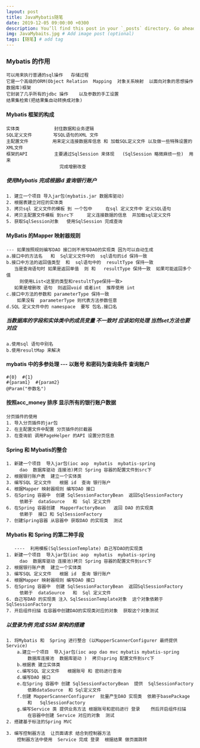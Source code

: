 ```yaml
---
layout: post
title: JavaMybatis随笔
date: 2019-12-05 09:00:00 +0300
description: You’ll find this post in your `_posts` directory. Go ahead and edit it and re-build the site to see your changes. # Add post description (optional)
img: JavaMybaits.jpg # Add image post (optional)
tags: [随笔] # add tag
---
```


### Mybatis 的作用 

```
可以用来执行普通的sql操作   存储过程    
它是一个高级的ORM(Object Relation  Mapping  对象关系映射  以面向对象的思想操作数据库)框架
它封装了几乎所有的jdbc 操作    以及参数的手工设置  
结果集检索(把结果集自动转换成对象)  
```
#### Mybatis 框架的构成 

```
实体类             封住数据和业务逻辑 
SQL定义文件        写SQL语句的XML 文件 
主配置文件         用来定义连接数据库信息 和 加载SQL定义文件 以及做一些特殊设置的 XML文件 
框架的API          主要通过SqlSession 来体现   (SqlSession 略微麻烦一些)  用来
                    完成增删改查 
```

##### 使用Mybatis 完成根据id 查询银行账户

``` 
1. 建立一个项目 导入jar包(mybatis.jar 数据库驱动)
2. 根据表建立对应的实体类 
3. 拷贝sql 定义文件的模板 到 一个包中     在sql 定义文件中 定义SQL语句
4. 拷贝主配置文件模板 到src下     定义连接数据的信息  并加载sql定义文件 
5. 获取SqlSession对象   使用SqlSession 完成查询
```

#### MyBatis 的Mapper 映射器规则

```   
--- 如果按照规则编写DAO 接口则不用写DAO的实现类 因为可以自动生成
a.接口中的方法名   和  Sql定义文件中的  sql语句的id 保持一致 
b.接口中方法的返回值类型  和  sql语句中的  resultType 保持一致 
   当是查询语句时 如果是返回单值  则 和   resultType 保持一致  如果可能返回多个值 
     则使用List<这里的类型和restultType保持一致>
   如果是增删改 语句  则返回void 或者int  推荐使用 int
c.接口中方法的参数和 parameterType 保持一致 
    如果没有  parameterType 则代表方法参数任意 
d.SQL 定义文件中的 namespace  要写 包名.接口名   
``` 

##### 当数据库的字段和实体类中的成员变量 不一致时 应该如何处理       当然set方法也要对应

```
a.使用sql 语句中别名 
b.使用resultMap 来解决 
```

#### mybatis 中的多参处理   --- 以账号 和密码为查询条件 查询账户 

```
#{0}  #{1}
#{param1}  #{param2}
@Param("参数名")   
```  

#### 按照acc_money 排序 显示所有的银行账户数据 
 
``` 
分页插件的使用  
1. 导入分页插件的jar包
2. 在主配置文件中配置 分页插件的拦截器 
3. 在查询前 调用PageHelper 的API 设置分页信息   
```

#### Spring  和  Mybatis的整合

``` 
1. 新建一个项目  导入jar包(ioc aop  mybatis  mybatis-spring 
     dao  数据库驱动 连接池)拷贝 Spring 容器的配置文件到src下
2. 根据银行账户表  建立一个实体类 
3. 编写SQL 定义文件   根据 id  查询 银行账户  
4. 根据Mapper 映射器规则 编写DAO 接口 
5. 在Spring 容器中  创建 SqlSessionFactoryBean  返回SqlSessionFactory
     依赖于  dataSource   和  Sql 定义文件 
6. 在Spring 容器创建  MapperFactoryBean   返回 DAO 的实现类
     依赖于  接口 和 SqlSessionFactory 
7. 创建Spring容器 从容器中 获取DAO 的实现类  测试 
```       

#### Mybatis  和  Spring 的第二种手段

``` 
   ----  利用模板(SqlSessionTemplate) 自己写DAO的实现类 
1. 新建一个项目  导入jar包(ioc aop  mybatis  mybatis-spring 
     dao  数据库驱动 连接池)拷贝 Spring 容器的配置文件到src下
2. 根据银行账户表  建立一个实体类 
3. 编写SQL 定义文件   根据 id  查询 银行账户  
4. 根据Mapper 映射器规则 编写DAO 接口 
5. 在Spring 容器中  创建 SqlSessionFactoryBean  返回SqlSessionFactory
     依赖于  dataSource   和  Sql 定义文件 
6. 自己写DAO 的实现类 注入 SqlSessionTemplate对象  这个对象依赖于  SqlSessionFactory
7. 开启组件扫描 在容器中创建DAO的实现类对应的对象  获取这个对象测试
```

##### 以登录为例   完成 SSM 架构的搭建

``` 
1. 将Mybatis 和  Spring 进行整合 (以MapperScannerConfigurer 最终提供Service)
    a.建立一个项目  导入jar包(ioc aop dao mvc mybatis mybatis-spring
        数据库连接池  数据库驱动 )  拷贝spring 配置文件到src下  
    b.根据表 建立实体类 
    c.编写SQL 定义文件   根据账号 和 密码进行查询 
    d.编写DAO 接口 
    e.在Spring 容器中 创建 SqlSessionFactoryBean  提供  SqlSessionFactory
        依赖dataSource  和 Sql定义文件 
    f.创建 MapperScannerConfigurer  批量产生DAO 实现类  依赖于basePackage
        和   SqlSessionFactory
    g.编写Service 类 提供业务方法 根据账号和密码进行 登录    然后开启组件扫描
        在容器中创建 Service 对应的对象  测试 
2. 搭建基于标注的Spring MVC
  
3. 编写控制器方法  让页面请求 结合到控制器方法  
    控制器方法中使用  Service 完成 登录  根据结果 做页面跳转 
```  
  
  
  













    
  
 












 
 
 
 
 
 
             